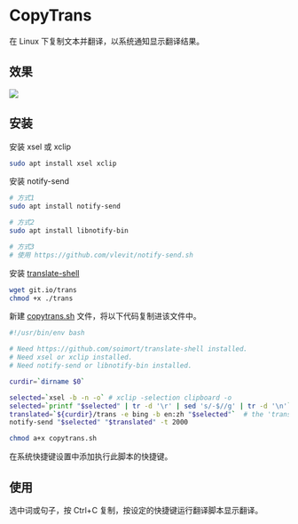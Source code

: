 # CopyTrans

在 Linux 下复制文本并翻译，以系统通知显示翻译结果。

## 效果
![](SC.gif)

## 安装

安装 xsel 或 xclip
```bash
sudo apt install xsel xclip
```

安装 notify-send 
```bash
# 方式1
sudo apt install notify-send

# 方式2
sudo apt install libnotify-bin

# 方式3
# 使用 https://github.com/vlevit/notify-send.sh
```

安装 [translate-shell](https://github.com/soimort/translate-shell)
```bash
wget git.io/trans
chmod +x ./trans
```

新建 [copytrans.sh](https://github.com/maxuewei2/CopyTrans/blob/master/copytrans.sh) 文件，将以下代码复制进该文件中。

```bash
#!/usr/bin/env bash

# Need https://github.com/soimort/translate-shell installed.
# Need xsel or xclip installed.
# Need notify-send or libnotify-bin installed.

curdir=`dirname $0`

selected=`xsel -b -n -o` # xclip -selection clipboard -o
selected=`printf "$selected" | tr -d '\r' | sed 's/-$//g' | tr -d '\n'`
translated=`${curdir}/trans -e bing -b en:zh "$selected"`  # the 'trans' command is the installed translate-shell.
notify-send "$selected" "$translated" -t 2000
```

```bash
chmod a+x copytrans.sh
```

在系统快捷键设置中添加执行此脚本的快捷键。



## 使用

选中词或句子，按 Ctrl+C 复制，按设定的快捷键运行翻译脚本显示翻译。

